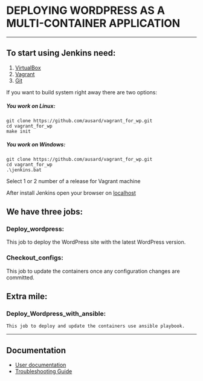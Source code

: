 # DEPLOYING WORDPRESS AS A MULTI-CONTAINER APPLICATION

----
## To start using Jenkins need:
1. [VirtualBox]
2. [Vagrant]
3. [Git]

If you want to build system right away there are two options:
##### You work on Linux:
```
git clone https://github.com/ausard/vagrant_for_wp.git
cd vagrant_for_wp
make init
```

##### You work on Windows:
```
git clone https://github.com/ausard/vagrant_for_wp.git
cd vagrant_for_wp
.\jenkins.bat
```
Select 1 or 2 number of a release for Vagrant machine

After install Jenkins open your browser on [localhost]

## We have three jobs:

### Deploy_wordpress:   
  This job to deploy the WordPress site with the latest WordPress version.

### Checkout_configs:  
  This job to update the containers once any configuration changes are committed.

## Extra mile:
### Deploy_Wordpress_with_ansible:  
    This job to deploy and update the containers use ansible playbook.


---
## Documentation

* [User documentation](https://github.com/ausard/vagrant_for_wp/blob/master/docs/Documentation.md)
* [Troubleshooting Guide](https://github.com/ausard/vagrant_for_wp/blob/master/docs/Support.md)


[localhost]: http://localhost:8080/
[VirtualBox]: https://www.virtualbox.org/wiki/Downloads
[Vagrant]: https://www.vagrantup.com/downloads.html
[Git]: https://git-scm.com/downloads
